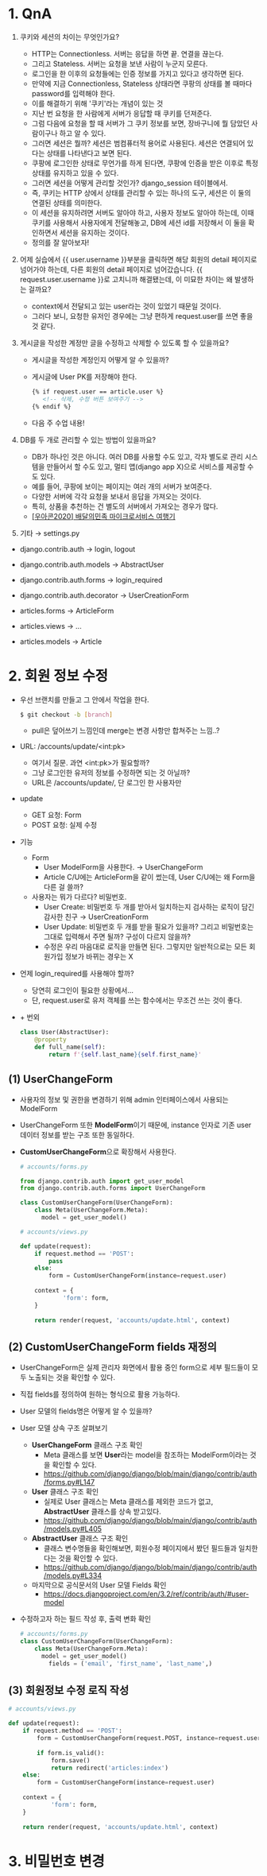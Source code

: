 # 1. QnA

1. 쿠키와 세션의 차이는 무엇인가요?
   - HTTP는 Connectionless. 서버는 응답을 하면 끝. 연결을 끊는다.
   - 그리고 Stateless. 서버는 요청을 보낸 사람이 누군지 모른다.
   - 로그인을 한 이후의 요청들에는 인증 정보를 가지고 있다고 생각하면 된다.
   - 만약에 지금 Connectionless, Stateless 상태라면 쿠팡의 상태를 볼 때마다 password를 입력해야 한다.
   - 이를 해결하기 위해 '쿠키'라는 개념이 있는 것
   - 지난 번 요청을 한 사람에게 서버가 응답할 때 쿠키를 던져준다.
   - 그럼 다음에 요청을 할 때 서버가 그 쿠키 정보를 보면, 장바구니에 뭘 담았던 사람이구나 하고 알 수 있다.
   - 그러면 세션은 뭘까? 세션은 범컴퓨터적 용어로 사용된다. 세션은 연결되어 있다는 상태를 나타낸다고 보면 된다.
   - 쿠팡에 로그인한 상태로 무언가를 하게 된다면, 쿠팡에 인증을 받은 이후로 특정 상태를 유지하고 있을 수 있다.
   - 그러면 세션을 어떻게 관리할 것인가? django_session 테이블에서.
   - 즉, 쿠키는 HTTP 상에서 상태를 관리할 수 있는 하나의 도구, 세션은 이 둘의 연결된 상태를 의미한다.
   - 이 세션을 유지하려면 서버도 알아야 하고, 사용자 정보도 알아야 하는데, 이때 쿠키를 사용해서 사용자에게 전달해놓고, DB에 세션 id를 저장해서 이 둘을 확인하면서 세션을 유지하는 것이다.
   - 정의를 잘 알아보자!



2. 어제 실습에서 {{ user.username }}부분을 클릭하면 해당 회원의 detail 페이지로 넘어가야 하는데, 다른 회원의 detail 페이지로 넘어갔습니다. {{ request.user.username }}로 고치니까 해결됐는데, 이 미묘한 차이는 왜 발생하는 걸까요?
   - context에서 전달되고 있는 user라는 것이 있었기 때문일 것이다.
   - 그러다 보니, 요청한 유저인 경우에는 그냥 편하게 request.user를 쓰면 좋을 것 같다.



3. 게시글을 작성한 계정만 글을 수정하고 삭제할 수 있도록 할 수 있을까요?

   - 게시글을 작성한 계정인지 어떻게 알 수 있을까?

   - 게시글에 User PK를 저장해야 한다.

     ```html
     {% if request.user == article.user %}
     	<!-- 삭제, 수정 버튼 보여주기 -->
     {% endif %}
     ```

   - 다음 주 수업 내용!



4. DB를 두 개로 관리할 수 있는 방법이 있을까요?
   - DB가 하나인 것은 아니다. 여러 DB를 사용할 수도 있고, 각자 별도로 관리 시스템을 만들어서 할 수도 있고, 멀티 앱(django app X)으로 서비스를 제공할 수도 있다.
   - 예를 들어, 쿠팡에 보이는 페이지는 여러 개의 서버가 보여준다.
   - 다양한 서버에 각각 요청을 보내서 응답을 가져오는 것이다.
   - 특히, 상품을 추천하는 건 별도의 서버에서 가져오는 경우가 많다.
   - [[우아콘2020] 배달의민족 마이크로서비스 여행기](https://velog.io/@unow30/%EC%9A%B0%EC%95%84%EC%BD%982020-%EB%B0%B0%EB%8B%AC%EC%9D%98%EB%AF%BC%EC%A1%B1-%EB%A7%88%EC%9D%B4%ED%81%AC%EB%A1%9C%EC%84%9C%EB%B9%84%EC%8A%A4-%EC%97%AC%ED%96%89%EA%B8%B0-%EC%A0%95%EB%A6%AC)



5. 기타 → settings.py

- django.contrib.auth → login, logout

- django.contrib.auth.models → AbstractUser

- django.contrib.auth.forms → login_required

- django.contrib.auth.decorator → UserCreationForm

  

- articles.forms → ArticleForm

- articles.views → ...

- articles.models → Article



# 2. 회원 정보 수정

- 우선 브랜치를 만들고 그 안에서 작업을 한다.

  ```bash
  $ git checkout -b [branch]
  ```

  - pull은 덮어쓰기 느낌인데 merge는 변경 사항만 합쳐주는 느낌..?



- URL: /accounts/update/\<int:pk>
  - 여기서 질문. 과연 \<int:pk>가 필요할까?
  - 그냥 로그인한 유저의 정보를 수정하면 되는 것 아닐까?
  - URL은 /accounts/update/, 단 로그인 한 사용자만
- update
  - GET 요청: Form
  - POST 요청: 실제 수정
- 기능
  - Form
    - User ModelForm을 사용한다. → UserChangeForm
    - Article C/U에는 ArticleForm을 같이 썼는데, User C/U에는 왜 Form을 다른 걸 쓸까?
  - 사용자는 뭐가 다르다? 비밀번호.
    - User Create: 비밀번호 두 개를 받아서 일치하는지 검사하는 로직이 담긴 감사한 친구 → UserCreationForm
    - User Update: 비밀번호 두 개를 받을 필요가 있을까? 그리고 비밀번호는 그대로 입력해서 주면 될까? 구성이 다르지 않을까?
    - 수정은 우리 마음대로 로직을 만들면 된다. 그렇지만 일반적으로는 모든 회원가입 정보가 바뀌는 경우는 X
- 언제 login_required를 사용해야 할까?
  - 당연히 로그인이 필요한 상황에서...
  - 단, request.user로 유저 객체를 쓰는 함수에서는 무조건 쓰는 것이 좋다.

- \+ 번외

  ```python
  class User(AbstractUser):
      @property
      def full_name(self):
          return f'{self.last_name}{self.first_name}'
  ```



## (1) UserChangeForm

- 사용자의 정보 및 권한을 변경하기 위해 admin 인터페이스에서 사용되는 ModelForm

- UserChangeForm 또한 **ModelForm**이기 때문에, instance 인자로 기존 user 데이터 정보를 받는 구조 또한 동일하다.

- **CustomUserChangeForm**으로 확장해서 사용한다.

  ```python
  # accounts/forms.py
  
  from django.contrib.auth import get_user_model
  from django.contrib.auth.forms import UserChangeForm
  
  class CustomUserChangeForm(UserChangeForm):
      class Meta(UserChangeForm.Meta):
      	model = get_user_model()
  ```

  ```python
  # accounts/views.py
  
  def update(request):
      if request.method == 'POST':
          pass
      else:
          form = CustomUserChangeForm(instance=request.user)
      
      context = {
              'form': form,
      }
      
      return render(request, 'accounts/update.html', context)
  ```



## (2) CustomUserChangeForm fields 재정의

- UserChangeForm은 실제 관리자 화면에서 활용 중인 form으로 세부 필드들이 모두 노출되는 것을 확인할 수 있다.

- 직접 fields를 정의하여 원하는 형식으로 활용 가능하다.

- User 모델의 fields명은 어떻게 알 수 있을까?

- User 모델 상속 구조 살펴보기

  - **UserChangeForm** 클래스 구조 확인
    - Meta 클래스를 보면 **User**라는 model을 참조하는 ModelForm이라는 것을 확인할 수 있다.
    - https://github.com/django/django/blob/main/django/contrib/auth/forms.py#L147
  - **User** 클래스 구조 확인
    - 실제로 User 클래스는 Meta 클래스를 제외한 코드가 없고, **AbstractUser** 클래스를 상속 받고있다.
    - https://github.com/django/django/blob/main/django/contrib/auth/models.py#L405
  - **AbstractUser** 클래스 구조 확인
    - 클래스 변수명들을 확인해보면, 회원수정 페이지에서 봤던 필드들과 일치한다는 것을 확인할 수 있다.
    - https://github.com/django/django/blob/main/django/contrib/auth/models.py#L334
  - 마지막으로 공식문서의 User 모델 Fields 확인
    - https://docs.djangoproject.com/en/3.2/ref/contrib/auth/#user-model

- 수정하고자 하는 필드 작성 후, 출력 변화 확인

  ```python
  # accounts/forms.py
  class CustomUserChangeForm(UserChangeForm):
      class Meta(UserChangeForm.Meta):
      	model = get_user_model()
          fields = ('email', 'first_name', 'last_name',)
  ```



## (3) 회원정보 수정 로직 작성

```python
# accounts/views.py

def update(request):
    if request.method == 'POST':
        form = CustomUserChangeForm(request.POST, instance=request.user)
        
        if form.is_valid():
            form.save()
            return redirect('articles:index')
    else:
        form = CustomUserChangeForm(instance=request.user)
    
    context = {
            'form': form,
    }
    
    return render(request, 'accounts/update.html', context)
```



# 3. 비밀번호 변경

